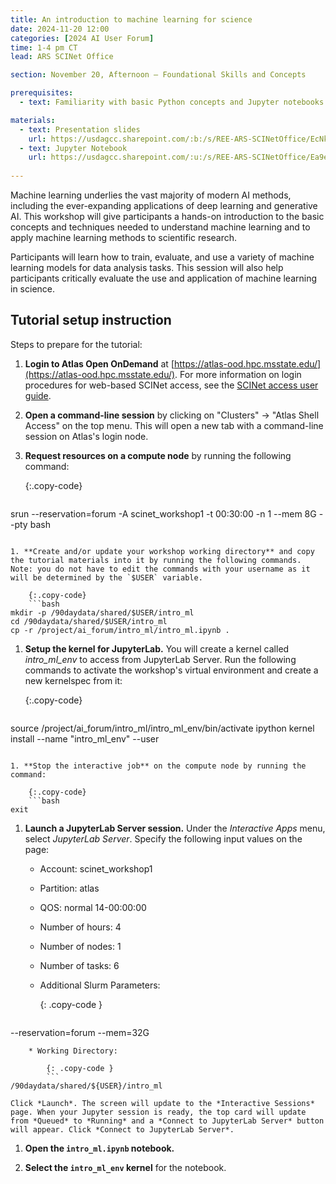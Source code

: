 ```yaml
---
title: An introduction to machine learning for science
date: 2024-11-20 12:00
categories: [2024 AI User Forum] 
time: 1-4 pm CT
lead: ARS SCINet Office

section: November 20, Afternoon — Foundational Skills and Concepts

prerequisites:
  - text: Familiarity with basic Python concepts and Jupyter notebooks. We will offer virtual training for these skills before the Forum begins.

materials:
  - text: Presentation slides
    url: https://usdagcc.sharepoint.com/:b:/s/REE-ARS-SCINetOffice/EcNkufANGD1Eqq0-1gObIJYBe2LKKjfQN2OmKgmEDDaKLA?e=aNepOW
  - text: Jupyter Notebook
    url: https://usdagcc.sharepoint.com/:u:/s/REE-ARS-SCINetOffice/Ea9eC98vRYBHuhCKGHD0TLwBiX6N9GgNuOAKUHzarU45OQ?e=8vP2dS
    
---
```


Machine learning underlies the vast majority of modern AI methods, including the ever-expanding applications of deep learning and generative AI. This workshop will give participants a hands-on introduction to the basic concepts and techniques needed to understand machine learning and to apply machine learning methods to scientific research. <!--excerpt--> 

Participants will learn how to train, evaluate, and use a variety of machine learning models for data analysis tasks. This session will also help participants critically evaluate the use and application of machine learning in science.


## Tutorial setup instruction

Steps to prepare for the tutorial:

1. **Login to Atlas Open OnDemand** at [https://atlas-ood.hpc.msstate.edu/](https://atlas-ood.hpc.msstate.edu/). For more information on login procedures for web-based SCINet access, see the [SCINet access user guide]({{site.baseurl}}/guides/access/web-based-login).

1. **Open a command-line session** by clicking on "Clusters" -> "Atlas Shell Access" on the top menu. This will open a new tab with a command-line session on Atlas's login node.

1. **Request resources on a compute node** by running the following command: 

    {:.copy-code}
    ```bash
srun --reservation=forum -A scinet_workshop1 -t 00:30:00 -n 1 --mem 8G --pty bash 
```

1. **Create and/or update your workshop working directory** and copy the tutorial materials into it by running the following commands. Note: you do not have to edit the commands with your username as it will be determined by the `$USER` variable. 

    {:.copy-code}
    ```bash
mkdir -p /90daydata/shared/$USER/intro_ml
cd /90daydata/shared/$USER/intro_ml
cp -r /project/ai_forum/intro_ml/intro_ml.ipynb .
```

1. **Setup the kernel for JupyterLab.** You will create a kernel called *intro_ml_env* to access from JupyterLab Server. Run the following commands to activate the workshop's virtual environment and create a new kernelspec from it:

    {:.copy-code}
    ```bash
source /project/ai_forum/intro_ml/intro_ml_env/bin/activate
ipython kernel install --name "intro_ml_env" --user
```

1. **Stop the interactive job** on the compute node by running the command:

    {:.copy-code}
    ```bash
exit
```

1. **Launch a JupyterLab Server session.** Under the *Interactive Apps* menu, select *JupyterLab Server*. Specify the following input values on the page:

    * Account: scinet_workshop1
    * Partition: atlas
    * QOS: normal 14-00:00:00
    * Number of hours: 4
    * Number of nodes: 1
    * Number of tasks: 6
    * Additional Slurm Parameters: 
        
        {: .copy-code }
        ```
--reservation=forum --mem=32G
```
    * Working Directory: 
        
        {: .copy-code }
        ```
/90daydata/shared/${USER}/intro_ml
```
    
    Click *Launch*. The screen will update to the *Interactive Sessions* page. When your Jupyter session is ready, the top card will update from *Queued* to *Running* and a *Connect to JupyterLab Server* button will appear. Click *Connect to JupyterLab Server*.

1. **Open the `intro_ml.ipynb` notebook.**
  
1. **Select the `intro_ml_env` kernel** for the notebook.


